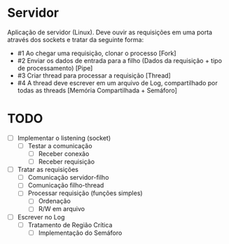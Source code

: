 # Servidor
Aplicação de servidor (Linux).
Deve ouvir as requisições em uma porta através dos sockets e tratar da seguinte forma:
  - #1 Ao chegar uma requisição, clonar o processo [Fork]
  - #2 Enviar os dados de entrada para a filho (Dados da requisição + tipo de processamento)  [Pipe]
  - #3 Criar thread para processar a requisição [Thread]
  - #4 A thread deve escrever em um arquivo de Log, compartilhado por todas as threads [Memória Compartilhada + Semáforo]

# TODO
- [ ] Implementar o listening (socket)
  - [ ] Testar a comunicação
    - [ ] Receber conexão
    - [ ] Receber requisição
- [ ] Tratar as requisições
  - [ ] Comunicação servidor-filho
  - [ ] Comunicação filho-thread
  - [ ] Processar requisição (funções simples)
    - [ ] Ordenação
    - [ ] R/W em arquivo
- [ ] Escrever no Log
  - [ ] Tratamento de Região Crítica
    - [ ] Implementação do Semáforo
